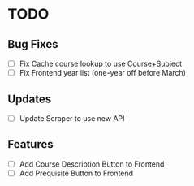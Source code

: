 # TODO

## Bug Fixes

- [ ] Fix Cache course lookup to use Course+Subject
- [ ] Fix Frontend year list (one-year off before March)

## Updates

- [ ] Update Scraper to use new API
  
## Features

- [ ] Add Course Description Button to Frontend
- [ ] Add Prequisite Button to Frontend
